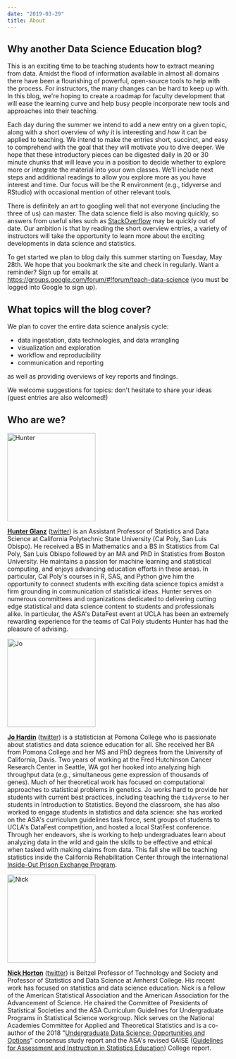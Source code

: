 ```yaml
---
date: "2019-03-29"
title: About
---
```



## Why another Data Science Education blog?

This is an exciting time to be teaching students how to extract meaning from data.  Amidst the flood of information available in almost all domains there have been a flourishing of powerful, open-source tools to help with the process. For instructors, the many changes can be hard to keep up with.  In this blog, we're hoping to create a roadmap for faculty development that will ease the learning curve and help busy people incorporate new tools and approaches into their teaching.  

Each day during the summer we intend to add a new entry on a given topic, along with a short overview of *why* it is interesting and *how* it can be applied to teaching.  We intend to make the entries short, succinct, and easy to comprehend with the goal that they will motivate you to dive deeper.  We hope that these introductory pieces can be digested daily in 20 or 30 minute chunks that will leave you in a position to decide whether to explore more or integrate the material into your own classes.  We'll include next steps and additional readings to allow you explore more as you have interest and time.  Our focus will be the R environment (e.g., tidyverse and RStudio) with occasional mention of other relevant tools.


There is definitely an art to googling well that not everyone (including the three of us) can master. The data science field is also moving quickly, so answers from useful sites such as [StackOverflow](https://stackoverflow.com) may be quickly out of date.  Our ambition is that by reading the short overview entries, a variety of instructors will take the opportunity to learn more about the exciting developments in data science and statistics.  

To get started we plan to blog daily this summer starting on Tuesday, May 28th.  We hope that you bookmark the site and check in regularly.  Want a reminder?  Sign up for emails at https://groups.google.com/forum/#!forum/teach-data-science (you must be logged into Google to sign up).

##  What topics will the blog cover?

We plan to cover the entire data science analysis cycle:

- data ingestation, data technologies, and data wrangling
- visualization and exploration
- workflow and reproducibility
- communication and reporting

as well as providing overviews of key reports and findings.  

We welcome suggestions for topics: don't hesitate to share your ideas (guest entries are also welcomed!)

##  Who are we?

<img alt = 'Hunter' width='200' src='/post/intro/hunter.jpg' />

**[Hunter Glanz](https://statistics.calpoly.edu/hunter-glanz)** ([twitter](https://twitter.com/hglanz)) is an Assistant Professor of Statistics and Data Science at California Polytechnic State University (Cal Poly, San Luis Obispo). He received a BS in Mathematics and a BS in Statistics from Cal Poly, San Luis Obispo followed by an MA and PhD in Statistics from Boston University. He maintains a passion for machine learning and statistical computing, and enjoys advancing education efforts in these areas. In particular, Cal Poly's courses in R, SAS, and Python give him the opportunity to connect students with exciting data science topics amidst a firm grounding in communication of statistical ideas. Hunter serves on numerous committees and organizations dedicated to delivering cutting edge statistical and data science content to students and professionals alike. In particular, the ASA's DataFest event at UCLA has been an extremely rewarding experience for the teams of Cal Poly students Hunter has had the pleasure of advising.



<img alt = 'Jo' width='200' src='/post/intro/jo_headshot8.jpg' />

**[Jo Hardin](https://www.pomona.edu/directory/people/johanna-s-hardin)** ([twitter](https://twitter.com/jo_hardin47)) is a statistician at Pomona College who is passionate about statistics and data science education for all.   She received her BA from Pomona College and her MS and PhD degrees from the University of California, Davis.  Two years of working at the Fred Hutchinson Cancer Research Center in Seattle, WA got her hooked into analyzing high throughput data (e.g., simultaneous gene expression of thousands of genes).   Much of her theoretical work has focused on computational approaches to  statistical problems in genetics.  Jo works hard to provide her students with current best practices, including teaching the `tidyverse` to her students in Introduction to Statistics.  Beyond the classroom, she has also worked to engage students in statistics and data science: she has worked on the ASA's curriculum guidelines task force, sent groups of students to UCLA's DataFest competition, and hosted a local StatFest conference.  Through her endeavors, she is working to help undergraduates learn about analyzing data in the wild and gain the skills to be effective and ethical when tasked with making claims from data.  This fall she will be teaching statistics inside the California Rehabilitation Center through the international [Inside-Out Prison Exchange Program](http://www.insideoutcenter.org/).


<img alt = 'Nick' width='200' src='/post/intro/nick.jpg' />

**[Nick Horton](https://www.amherst.edu/people/facstaff/nhorton)** ([twitter](https://twitter.com/askdrstats)) is Beitzel Professor of Technology and Society and Professor of Statistics and Data Science at Amherst College. His recent work has focused on statistics and data science education.  Nick is a fellow of the American Statistical Association and the American Association for the Advancement of Science. He chaired the Committee of Presidents of Statistical Societies and the ASA Curriculum Guidelines for Undergraduate Programs in Statistical Science workgroup.  Nick serves on the National Academies Committee for Applied and Theoretical Statistics and is a co-author of the 2018 "[Undergraduate Data Science: Opportunities and Options](https://nas.edu/envisioningds)" consensus study report and the ASA's revised GAISE ([Guidelines for Assessment and Instruction in Statistics Education](https://www.amstat.org/asa/education/Guidelines-for-Assessment-and-Instruction-in-Statistics-Education-Reports.aspx)) College report.

